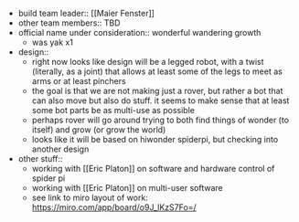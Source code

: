 - build team leader:: [[Maier Fenster]]
- other team members:: TBD
- official name under consideration:: wonderful wandering growth
    - was yak x1
- design::
    - right now looks like design will be a legged robot, with a twist (literally, as a joint) that allows at least some of the legs to meet as arms or at least pinchers
    - the goal is that we are not making just a rover, but rather a bot that can also move but also do stuff. it seems to make sense that at least some bot parts be as multi-use as possible
    - perhaps rover will go around trying to both find things of wonder (to itself) and grow (or grow the world)
    - looks like it will be based on hiwonder spiderpi, but checking into another design
- other stuff::
    - working with [[Eric Platon]] on software and hardware control of spider pi
    - working with [[Eric Platon]] on multi-user software
    - see link to miro layout of work: https://miro.com/app/board/o9J_lKzS7Fo=/
